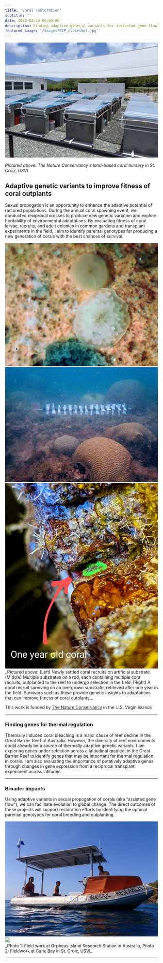 ```yaml
---
title: 'Coral restoration'
subtitle: ''
date: 2022-02-30 00:00:00
description: Finding adaptive genetic variants for assissted gene flow in the Caribbean and Australia
featured_image: '/images/ELP_closeshot.jpg'
---
```


![](/images/ELP_closeshot.jpg)

_Pictured above: The Nature Conservancy's land-based coral nursery in St. Croix, USVI_



## Adaptive genetic variants to improve fitness of coral outplants

Sexual propogation is an opportunity to enhance the adaptive potential of restored populations. During the annual coral spawning event, we conducted reciprocal crosses to produce new genetic variation and explore heritability of environmental adaptations. By evaluating fitness of coral larvae, recruits, and adult colonies in common gardens and transplant experiments in the field, I aim to identify parental genotypes for producing a new generation of corals with the best chances of survival. 

<div class="gallery" data-columns="3">
	<img src="/images/tile recruit (1).jpg">
	<img src="/images/Outplant_recruit.JPG">
	<img src="/images/One_year_zoomed.jpg">
</div>
_Pictured above: (Left) Newly settled coral recruits on artificial substrate. (Middle) Multiple substrates on a rod, each containing multiple coral recruits, outplanted to the reef to undergo selection in the field. (Right) A coral recruit surviving on an overgrown substrate, retrieved after one year in the field. Survivors such as these provide genetic insights to adaptations that can improve fitness of coral outplants._



This work is funded by [The Nature Conservancy](https://www.nature.org/en-us/about-us/where-we-work/caribbean/virgin-islands/) in the U.S. Virgin Islands

---

### Finding genes for thermal regulation

Thermally induced coral bleaching is a major cause of reef decline in the Great Barrier Reef of Australia. However, the diversity of reef environments could already be a source of thermally adaptive genetic variants. I am exploring genes under selection across a latitudinal gradient in the Great Barrier Reef to identify genes that may be important for thermal regulation in corals. I am also evaluating the importance of putatively adaptive genes through changes in gene expression from a reciprocal transplant experiment across latitudes.

---

### Broader impacts

Using adaptive variants in sexual propogation of corals (aka "assisted gene flow"), we can facilitate evolution to global change. The direct outcomes of these projects will support restoration efforts by identifying the optimal parental genotypes for coral breeding and outplanting.



<div class="gallery" data-columns="1">
	<img src="/images/Orpheus_research_boat.JPG">
	<img src="/images/Ofav_andKB.JPG">
</div>
_Photo 1: Field work at Orpheus Island Research Station in Australia, Photo 2: Fieldwork at Cane Bay in St. Croix, USVI_

---
